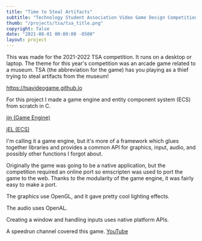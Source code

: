 ```yaml
---
title: "Time to Steal Artifacts"
subtitle: "Technology Student Association Video Game Design Competition"
thumb: "/projects/tsa/tsa_title.png"
copyright: false
date: "2021-08-01 00:00:00 -0500"
layout: project
---
```


This was made for the 2021-2022 TSA competition. It runs on a desktop or laptop. The theme for this year's
competition was an arcade game related to a museum. TSA (the abbreviation for the game) has you playing as
a thief trying to steal artifacts from the museum!

<p><a target="_blank" href="https://tsavideogame.github.io">https://tsavideogame.github.io</a></p>

For this project I made a game engine and entity component system (ECS) from scratch in C.

<p><a target="_blank" href="https://github.com/MisterMjir/jin">jin (Game Engine)</a></p>
<p><a target="_blank" href="https://github.com/MisterMjir/jEL">jEL (ECS)</a></p>

I'm calling it a game engine, but it's more of a framework which glues together libraries and provides a common
API for graphics, input, audio, and possibly other functions I forgot about.

Originally the game was going to be a native application, but the competition required an online port so
emscripten was used to port the game to the web. Thanks to the modularity of the game engine, it was fairly
easy to make a port.

The graphics use OpenGL, and it gave pretty cool lighting effects.

The audio uses OpenAL.

Creating a window and handling inputs uses native platform APIs.

A speedrun channel covered this game. <a target="_blank" href="https://youtu.be/YeUYLapE49s">YouTube</a>